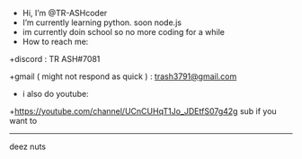 - Hi, I’m @TR-ASHcoder
- I’m currently learning python. soon node.js
- im currently doin school so no more coding for a while
- How to reach me: 

+discord : TR ASH#7081

+gmail ( might not respond as quick ) : trash3791@gmail.com

- i also do youtube:

+https://youtube.com/channel/UCnCUHqT1Jo_JDEtfS07g42g
sub if you want to









____

deez nuts

